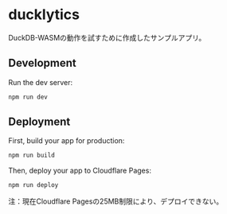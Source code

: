 # ducklytics

DuckDB-WASMの動作を試すために作成したサンプルアプリ。

## Development

Run the dev server:

```sh
npm run dev
```


## Deployment

First, build your app for production:

```sh
npm run build
```

Then, deploy your app to Cloudflare Pages:

```sh
npm run deploy
```

注：現在Cloudflare Pagesの25MB制限により、デプロイできない。